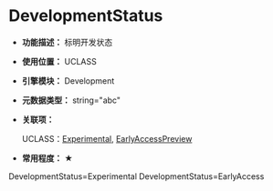 ﻿# DevelopmentStatus

- **功能描述：** 标明开发状态

- **使用位置：** UCLASS

- **引擎模块：** Development

- **元数据类型：** string="abc"

- **关联项：**

  UCLASS：[Experimental](../../Specifier/UCLASS/Development/Experimental/Experimental.md), [EarlyAccessPreview](../../Specifier/UCLASS/Development/EarlyAccessPreview/EarlyAccessPreview.md)

- **常用程度：** ★

DevelopmentStatus=Experimental
DevelopmentStatus=EarlyAccess